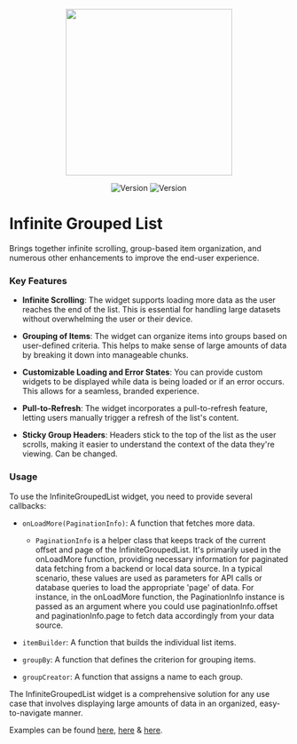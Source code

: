 <p align="center">
<img src='https://i.imgur.com/eA2MXLC.gif' width=300>
</p>
<p align="center">
 <img src="https://img.shields.io/pub/v/infinite_grouped_list?color=637d0d&style=for-the-badge" alt="Version" /> <img src="https://img.shields.io/github/languages/code-size/esentis/infinite_grouped_list?color=637d0d&style=for-the-badge&label=size" alt="Version" />
</br>
</p>

# Infinite Grouped List

Brings together infinite scrolling, group-based item organization, and numerous other enhancements to improve the end-user experience.

### Key Features

- **Infinite Scrolling**: The widget supports loading more data as the user reaches the end of the list. This is essential for handling large datasets without overwhelming the user or their device.

- **Grouping of Items**: The widget can organize items into groups based on user-defined criteria. This helps to make sense of large amounts of data by breaking it down into manageable chunks.

- **Customizable Loading and Error States**: You can provide custom widgets to be displayed while data is being loaded or if an error occurs. This allows for a seamless, branded experience.

- **Pull-to-Refresh**: The widget incorporates a pull-to-refresh feature, letting users manually trigger a refresh of the list's content.

- **Sticky Group Headers**: Headers stick to the top of the list as the user scrolls, making it easier to understand the context of the data they're viewing. Can be changed.

### Usage

To use the InfiniteGroupedList widget, you need to provide several callbacks:

- `onLoadMore(PaginationInfo)`: A function that fetches more data.

  - `PaginationInfo` is a helper class that keeps track of the current offset and page of the InfiniteGroupedList. It's primarily used in the onLoadMore function, providing necessary information for paginated data fetching from a backend or local data source. In a typical scenario, these values are used as parameters for API calls or database queries to load the appropriate 'page' of data. For instance, in the onLoadMore function, the PaginationInfo instance is passed as an argument where you could use paginationInfo.offset and paginationInfo.page to fetch data accordingly from your data source.

- `itemBuilder`: A function that builds the individual list items.
- `groupBy`: A function that defines the criterion for grouping items.
- `groupCreator`: A function that assigns a name to each group.

The InfiniteGroupedList widget is a comprehensive solution for any use case that involves displaying large amounts of data in an organized, easy-to-navigate manner.

Examples can be found [here](https://github.com/esentis/infinite_grouped_list/blob/main/example/lib/group_by_date_example.dart), [here](https://github.com/esentis/infinite_grouped_list/blob/main/example/lib/group_by_type_example.dart) & [here](https://github.com/esentis/infinite_grouped_list/blob/main/example/lib/group_by_date_grid_example.dart).

